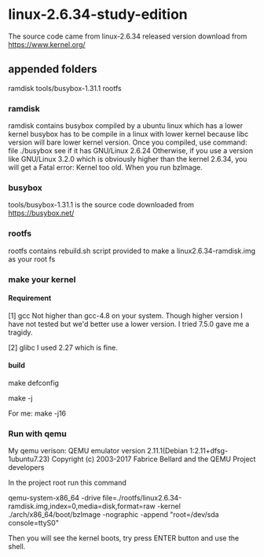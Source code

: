 # linux-2.6.34-study-edition
The source code came from linux-2.6.34 released version download from https://www.kernel.org/

## appended folders
ramdisk
tools/busybox-1.31.1
rootfs

### ramdisk
ramdisk contains busybox compiled by a ubuntu linux which has a lower kernel
busybox has to be compile in a linux with lower kernel because libc version will bare lower kernel version.
Once you compiled, use command: file ./busybox see if it has GNU/Linux 2.6.24
Otherwise, if you use a version like GNU/Linux 3.2.0 which is obviously higher than the kernel 2.6.34, 
you will get a Fatal error: Kernel too old. When you run bzImage.

### busybox
tools/busybox-1.31.1 is the source code downloaded from https://busybox.net/

### rootfs
rootfs contains rebuild.sh script provided to make a linux2.6.34-ramdisk.img as your root fs

### make your kernel

#### Requirement
[1] gcc
Not higher than gcc-4.8 on your system.
Though higher version I have not tested but we'd better use a lower version.
I tried 7.5.0 gave me a tragidy.

[2] glibc
I used 2.27 which is fine.

#### build
make defconfig

make -j<cpu-cores>

For me: make -j16


### Run with qemu

My qemu verison:
QEMU emulator version 2.11.1(Debian 1:2.11+dfsg-1ubuntu7.23)
Copyright (c) 2003-2017 Fabrice Bellard and the QEMU Project developers

In the project root
run this command

qemu-system-x86_64 -drive file=./rootfs/linux2.6.34-ramdisk.img,index=0,media=disk,format=raw -kernel ./arch/x86_64/boot/bzImage -nographic -append "root=/dev/sda console=ttyS0"

Then you will see the kernel boots, try press ENTER button and use the shell.
